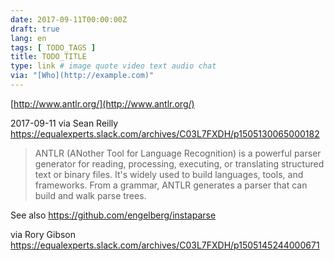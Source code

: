 ```yaml
---
date: 2017-09-11T00:00:00Z
draft: true
lang: en
tags: [ TODO_TAGS ]
title: TODO_TITLE
type: link # image quote video text audio chat
via: "[Who](http://example.com)"
---
```



[http://www.antlr.org/](http://www.antlr.org/)

2017-09-11 via Sean Reilly
https://equalexperts.slack.com/archives/C03L7FXDH/p1505130065000182

> ANTLR (ANother Tool for Language Recognition) is a powerful parser generator for reading, processing, executing, or translating structured text or binary files. It's widely used to build languages, tools, and frameworks. From a grammar, ANTLR generates a parser that can build and walk parse trees.

See also https://github.com/engelberg/instaparse

via Rory Gibson
https://equalexperts.slack.com/archives/C03L7FXDH/p1505145244000671
